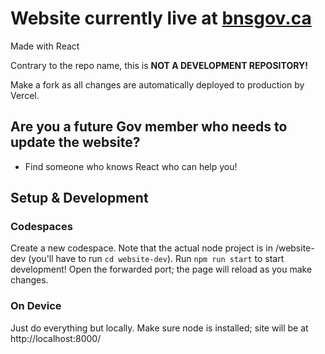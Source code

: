 # Website currently live at [bnsgov.ca](bnsgov.ca)

Made with React

Contrary to the repo name, this is **NOT A DEVELOPMENT REPOSITORY!** 

Make a fork as all changes are automatically deployed to production by Vercel.


## Are you a future Gov member who needs to update the website?
- Find someone who knows React who can help you!

## Setup & Development
### Codespaces
Create a new codespace. 
Note that the actual node project is in /website-dev (you'll have to run `cd website-dev`).
Run `npm run start` to start development! Open the forwarded port; the page will reload as you make changes.

### On Device
Just do everything but locally. Make sure node is installed; site will be at http://localhost:8000/
